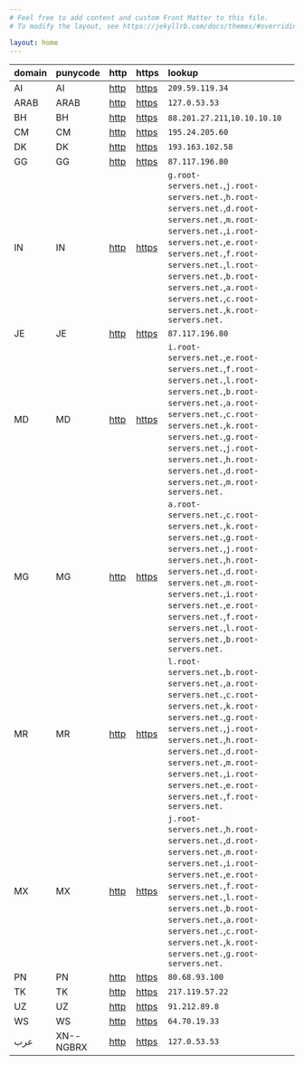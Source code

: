 ```yaml
---
# Feel free to add content and custom Front Matter to this file.
# To modify the layout, see https://jekyllrb.com/docs/themes/#overriding-theme-defaults

layout: home
---
```

| domain | punycode  | http                     | https                      | lookup                                                                                                                                                                                                                                                                                        |
|:-------|:----------|:-------------------------|:---------------------------|:----------------------------------------------------------------------------------------------------------------------------------------------------------------------------------------------------------------------------------------------------------------------------------------------|
| AI     | AI        | [http](http://AI)        | [https](https://AI)        | `209.59.119.34`                                                                                                                                                                                                                                                                               |
| ARAB   | ARAB      | [http](http://ARAB)      | [https](https://ARAB)      | `127.0.53.53`                                                                                                                                                                                                                                                                                 |
| BH     | BH        | [http](http://BH)        | [https](https://BH)        | `88.201.27.211`,`10.10.10.10`                                                                                                                                                                                                                                                                 |
| CM     | CM        | [http](http://CM)        | [https](https://CM)        | `195.24.205.60`                                                                                                                                                                                                                                                                               |
| DK     | DK        | [http](http://DK)        | [https](https://DK)        | `193.163.102.58`                                                                                                                                                                                                                                                                              |
| GG     | GG        | [http](http://GG)        | [https](https://GG)        | `87.117.196.80`                                                                                                                                                                                                                                                                               |
| IN     | IN        | [http](http://IN)        | [https](https://IN)        | `g.root-servers.net.`,`j.root-servers.net.`,`h.root-servers.net.`,`d.root-servers.net.`,`m.root-servers.net.`,`i.root-servers.net.`,`e.root-servers.net.`,`f.root-servers.net.`,`l.root-servers.net.`,`b.root-servers.net.`,`a.root-servers.net.`,`c.root-servers.net.`,`k.root-servers.net.` |
| JE     | JE        | [http](http://JE)        | [https](https://JE)        | `87.117.196.80`                                                                                                                                                                                                                                                                               |
| MD     | MD        | [http](http://MD)        | [https](https://MD)        | `i.root-servers.net.`,`e.root-servers.net.`,`f.root-servers.net.`,`l.root-servers.net.`,`b.root-servers.net.`,`a.root-servers.net.`,`c.root-servers.net.`,`k.root-servers.net.`,`g.root-servers.net.`,`j.root-servers.net.`,`h.root-servers.net.`,`d.root-servers.net.`,`m.root-servers.net.` |
| MG     | MG        | [http](http://MG)        | [https](https://MG)        | `a.root-servers.net.`,`c.root-servers.net.`,`k.root-servers.net.`,`g.root-servers.net.`,`j.root-servers.net.`,`h.root-servers.net.`,`d.root-servers.net.`,`m.root-servers.net.`,`i.root-servers.net.`,`e.root-servers.net.`,`f.root-servers.net.`,`l.root-servers.net.`,`b.root-servers.net.` |
| MR     | MR        | [http](http://MR)        | [https](https://MR)        | `l.root-servers.net.`,`b.root-servers.net.`,`a.root-servers.net.`,`c.root-servers.net.`,`k.root-servers.net.`,`g.root-servers.net.`,`j.root-servers.net.`,`h.root-servers.net.`,`d.root-servers.net.`,`m.root-servers.net.`,`i.root-servers.net.`,`e.root-servers.net.`,`f.root-servers.net.` |
| MX     | MX        | [http](http://MX)        | [https](https://MX)        | `j.root-servers.net.`,`h.root-servers.net.`,`d.root-servers.net.`,`m.root-servers.net.`,`i.root-servers.net.`,`e.root-servers.net.`,`f.root-servers.net.`,`l.root-servers.net.`,`b.root-servers.net.`,`a.root-servers.net.`,`c.root-servers.net.`,`k.root-servers.net.`,`g.root-servers.net.` |
| PN     | PN        | [http](http://PN)        | [https](https://PN)        | `80.68.93.100`                                                                                                                                                                                                                                                                                |
| TK     | TK        | [http](http://TK)        | [https](https://TK)        | `217.119.57.22`                                                                                                                                                                                                                                                                               |
| UZ     | UZ        | [http](http://UZ)        | [https](https://UZ)        | `91.212.89.8`                                                                                                                                                                                                                                                                                 |
| WS     | WS        | [http](http://WS)        | [https](https://WS)        | `64.70.19.33`                                                                                                                                                                                                                                                                                 |
| عرب    | XN--NGBRX | [http](http://XN--NGBRX) | [https](https://XN--NGBRX) | `127.0.53.53`                                                                                                                                                                                                                                                                                 |

